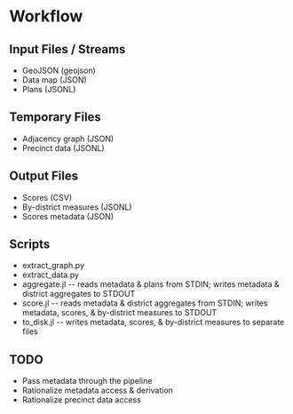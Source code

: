# Workflow

## Input Files / Streams

* GeoJSON (geojson)
* Data map (JSON)
* Plans (JSONL)

## Temporary Files

* Adjacency graph (JSON)
* Precinct data (JSONL)

## Output Files

* Scores (CSV)
* By-district measures (JSONL)
* Scores metadata (JSON)

## Scripts

* extract_graph.py
* extract_data.py
* aggregate.jl -- reads metadata & plans from STDIN; writes metadata & district aggregates to STDOUT
* score.jl -- reads metadata & district aggregates from STDIN; writes metadata, scores, & by-district measures to STDOUT
* to_disk.jl -- writes metadata, scores, & by-district measures to separate files

## TODO

* Pass metadata through the pipeline
* Rationalize metadata access & derivation
* Rationalize precinct data access